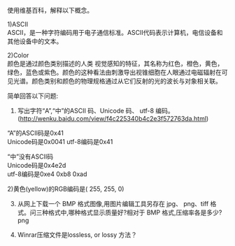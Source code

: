 使用维基百科，解释以下概念。  

1)ASCII  
ASCII，是一种字符编码用于电子通信标准。ASCII代码表示计算机，电信设备和其他设备中的文本。  

2)Color  
颜色是通过颜色类别描述的人类 视觉感知的特征，其名称为红色，橙色，黄色，绿色，蓝色或紫色。颜色的这种看法由刺激导出视锥细胞在人眼通过电磁辐射在可见光谱。颜色类别和颜色的物理规格通过从它们反射的光的波长与对象相关联。  


简单回答以下问题:  
1) 写出字符“A”,“中”的ASCII 码、Unicode 码、 utf-8 编码。  (http://wenku.baidu.com/view/f4c225340b4c2e3f572763da.html)  

“A”的ASCII码是0x41  
Unicode码是0x0041 
utf-8编码是0x41 

“中”没有ASCII码  
Unicode码是0x4e2d  
utf-8编码是0xe4 0xb8 0xad 

2)黄色(yellow)的RGB编码是( 255, 255, 0)  

3) 从网上下载一个 BMP 格式图像,用图片编辑工具另存在 jpg、 png、tiff 格式。问三种格式中,哪种格式显示质量好?相对于 BMP 格式,压缩率各是多少?  
png  


4) Winrar压缩文件是lossless, or lossy 方法？  

